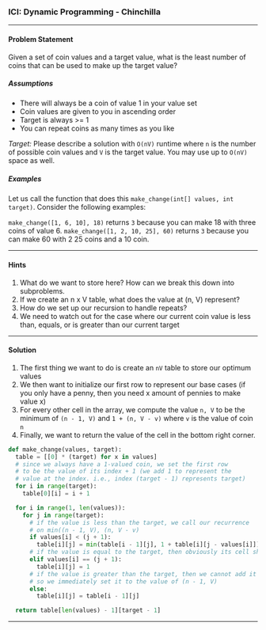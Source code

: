### ICI: Dynamic Programming - Chinchilla
___
#### Problem Statement
Given a set of coin values and a target value, what is the least number of coins that can be used to make up the target value?

##### Assumptions
- There will always be a coin of value 1 in your value set
- Coin values are given to you in ascending order
- Target is always >= 1
- You can repeat coins as many times as you like

*Target:* Please describe a solution with `O(nV)` runtime where `n` is the number of possible coin values and `V` is the target value. You may use up to `O(nV)` space as well.

##### Examples

Let us call the function that does this `make_change(int[] values, int target)`. Consider the following examples:

`make_change([1, 6, 10], 18)` returns `3` because you can make 18 with three coins of value 6.
`make_change([1, 2, 10, 25], 60)` returns `3` because you can make 60 with 2 25 coins and a 10 coin.


____

#### Hints

1. What do we want to store here? How can we break this down into subproblems.
2. If we create an n x V table, what does the value at (n, V) represent?
3. How do we set up our recursion to handle repeats?
4. We need to watch out for the case where our current coin value is less than, equals, or is greater than our current target

___

#### Solution

1. The first thing we want to do is create an `nV` table to store our optimum values
2. We then want to initialize our first row to represent our base cases (if you only have a penny, then you need x amount of pennies to make value x)
3. For every other cell in the array, we compute the value `n, V` to be the minimum of `(n - 1, V)` and `1 + (n, V - v)` where `v` is the value of coin `n`
4. Finally, we want to return the value of the cell in the bottom right corner.

```python
def make_change(values, target):
  table = [[0] * (target) for x in values]
  # since we always have a 1-valued coin, we set the first row
  # to be the value of its index + 1 (we add 1 to represent the
  # value at the index. i.e., index (target - 1) represents target)
  for i in range(target):
    table[0][i] = i + 1

  for i in range(1, len(values)):
    for j in range(target):
      # if the value is less than the target, we call our recurrence
      # on min((n - 1, V), (n, V - v)
      if values[i] < (j + 1):
        table[i][j] = min(table[i - 1][j], 1 + table[i][j - values[i]])
      # if the value is equal to the target, then obviously its cell should be 1
      elif values[i] == (j + 1):
        table[i][j] = 1
      # if the value is greater than the target, then we cannot add it
      # so we immediately set it to the value of (n - 1, V)
      else:
        table[i][j] = table[i - 1][j]

  return table[len(values) - 1][target - 1]

```

____